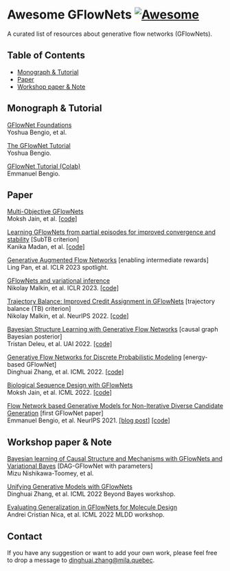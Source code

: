 # Awesome GFlowNets   [![Awesome](https://cdn.rawgit.com/sindresorhus/awesome/d7305f38d29fed78fa85652e3a63e154dd8e8829/media/badge.svg)](https://github.com/sindresorhus/awesome)
A curated list of resources about generative flow networks (GFlowNets).

## Table of Contents
- [Monograph \& Tutorial](#monograph)
- [Paper](#paper)
- [Workshop paper \& Note](#workshop)

<a name="monograph" />

## Monograph \& Tutorial
[GFlowNet Foundations](https://arxiv.org/abs/2111.09266)  
Yoshua Bengio, et al.

[The GFlowNet Tutorial](https://milayb.notion.site/The-GFlowNet-Tutorial-95434ef0e2d94c24aab90e69b30be9b3)  
Yoshua Bengio. 

[GFlowNet Tutorial (Colab)](https://colab.research.google.com/drive/1fUMwgu2OhYpQagpzU5mhe9_Esib3Q2VR)  
Emmanuel Bengio.

<a name="paper" />

## Paper

<!-- ### Modeling \& training -->

[Multi-Objective GFlowNets](https://arxiv.org/abs/2210.12765)  
Moksh Jain, et al.  [[code]](https://github.com/recursionpharma/gflownet)    

[Learning GFlowNets from partial episodes for improved convergence and stability](https://arxiv.org/abs/2209.12782) [SubTB criterion]  
Kanika Madan, et al. [[code]](https://github.com/GFNOrg/gflownet/tree/subtb) 

[Generative Augmented Flow Networks](https://arxiv.org/abs/2210.03308) [enabling intermediate rewards]  
Ling Pan, et al. ICLR 2023 spotlight.  

[GFlowNets and variational inference](https://arxiv.org/abs/2210.00580v1)  
Nikolay Malkin, et al. ICLR 2023. [[code]](https://openreview.net/attachment?id=uKiE0VIluA-&name=supplementary_material)  

[Trajectory Balance: Improved Credit Assignment in GFlowNets](https://arxiv.org/abs/2201.13259)  [trajectory balance (TB) criterion]  
Nikolay Malkin, et al. NeurIPS 2022. [[code]](https://github.com/GFNOrg/gflownet/tree/trajectory_balance)

[Bayesian Structure Learning with Generative Flow Networks](https://arxiv.org/abs/2202.13903) [causal graph Bayesian posterior]  
Tristan Deleu, et al. UAI 2022. [[code]](https://github.com/tristandeleu/jax-dag-gflownet)

[Generative Flow Networks for Discrete Probabilistic Modeling](https://arxiv.org/abs/2202.01361) [energy-based GFlowNet]    
Dinghuai Zhang, et al. ICML 2022. [[code]](https://github.com/zdhnarsil/EB_GFN)

[Biological Sequence Design with GFlowNets](https://arxiv.org/abs/2203.04115)  
Moksh Jain, et al. ICML 2022. [[code]](https://github.com/MJ10/BioSeq-GFN-AL)

[Flow Network based Generative Models for Non-Iterative Diverse Candidate Generation](https://arxiv.org/abs/2106.04399)  [first GFlowNet paper]    
Emmanuel Bengio, et al. NeurIPS 2021. [[blog post]](http://folinoid.com/w/gflownet) [[code]](https://github.com/GFNOrg/gflownet)

<a name="workshop" />

## Workshop paper \& Note

[Bayesian learning of Causal Structure and Mechanisms
with GFlowNets and Variational Bayes](https://arxiv.org/abs/2211.02763)  [DAG-GFlowNet with parameters]  
Mizu Nishikawa-Toomey, et al.  

[Unifying Generative Models with GFlowNets](https://arxiv.org/abs/2209.02606)  
Dinghuai Zhang, et al. ICML 2022 Beyond Bayes workshop.

[Evaluating Generalization in GFlowNets for Molecule Design](https://openreview.net/forum?id=JFSaHKNZ35b)  
Andrei Cristian Nica, et al. ICML 2022 MLDD workshop.

## Contact
If you have any suggestion or want to add your own work, please feel free to drop a message to [dinghuai.zhang@mila.quebec](mailto:dinghuai.zhang@mila.quebec).
